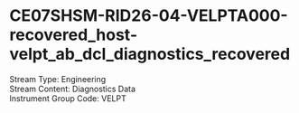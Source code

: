 # CE07SHSM-RID26-04-VELPTA000-recovered_host-velpt_ab_dcl_diagnostics_recovered

Stream Type: Engineering<br>
Stream Content: Diagnostics Data<br>
Instrument Group Code: VELPT<br>
